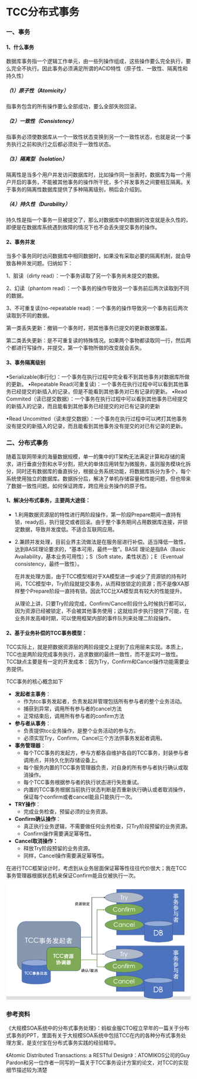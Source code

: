 # TCC分布式事务

### 一、事务

#### 1、什么事务

数据库事务指一个逻辑工作单元，由一些列操作组成，这些操作要么完全执行，要么完全不执行。因此事务必须满足所谓的ACID特性（原子性、一致性、隔离性和持久性）

##### （1）原子性（Atomicity）

指事务包含的所有操作要么全部成功，要么全部失败回滚。

##### （2）一致性（Consistency）

指事务必须使数据库从一个一致性状态变换到另一个一致性状态，也就是说一个事务执行之前和执行之后都必须处于一致性状态。

##### （3）隔离型（Isolation）

隔离性是当多个用户并发访问数据库时，比如操作同一张表时，数据库为每一个用户开启的事务，不能被其他事务的操作所干扰，多个并发事务之间要相互隔离。关于事务的隔离性数据库提供了多种隔离级别，稍后会介绍到。

##### （4）持久性（Durability）

持久性是指一个事务一旦被提交了，那么对数据库中的数据的改变就是永久性的，即便是在数据库系统遇到故障的情况下也不会丢失提交事务的操作。

#### 2、事务并发

当多个事务同时访问数据库中相同数据时，如果没有采取必要的隔离机制，就会导致各种并发问题。归纳如下：

1、脏读（dirty read）：一个事务读取了另一个事务尚未提交的数据。

2、幻读（phantom read）：一个事务的操作导致另一个事务前后两次读取到不同的数据。 

3、不可重复读(no-repeatable read)：一个事务的操作导致另一个事务前后两次读取到不同的数据。

第一类丢失更新：撤销一个事务时，把其他事务已提交的更新数据覆盖。

第二类丢失更新：是不可重复读的特殊情况。如果两个事物都读取同一行，然后两个都进行写操作，并提交，第一个事物所做的改变就会丢失。

#### 3、事务隔离级别

•Serializable(串行化)：一个事务在执行过程中完全看不到其他事务对数据库所做的更新。 
•Repeatable Read(可重复读)：一个事务在执行过程中可以看到其他事务已经提交的新插入的记录，但是不能看到其他事务对已有记录的更新。 
•Read Commited（读已提交数据）：一个事务在执行过程中可以看到其他事务已经提交的新插入的记录，而且能看到其他事务已经提交的对已有记录的更新 

•Read Uncomitted（读未提交数据）：一个事务在执行过程中可以拷打其他事务没有提交的新插入的记录，而且能看到其他事务没有提交的对已有记录的更新。



### 二、分布式事务

随着互联网带来的海量数据规模，单一的集中的IT架构无法满足计算和存储的需求，进行垂直分割和水平分割，把大的单体应用转型为微服务，虽则服务模块化拆分，同时还有数据库的垂直拆分，根据业务系统功能，将数据库拆分为多个，每个系统使用独立的数据库。数据拆分后，解决了单机存储容量和性能问题，但也带来了数据一致性问题。如何保证跨库，跨应用业务操作的原子性。

#### 1、解决分布式事务，主要两大途径：

- 1.利用数据资源层的特性进行两阶段操作，第一阶段Prepare期间一直持有锁，ready后，执行提交或者回滚。由于整个事务期间占用数据库连接，并锁定数据，导致并发度低。不适合互联网应用。

- 2.兼顾并发处理，目前业界主流做法是在服务层进行补偿。适当降低一致性，达到BASE理论要求的，“基本可用，最终一致”。BASE 理论是指BA（Basic Availability，基本业务可用性）；S（Soft state，柔性状态）；E（Eventual consistency，最终一致性）。



  在并发处理方面，由于TCC模型相对于XA模型进一步减少了资源锁的持有时间，TCC模型中，Try阶段就提交事务，从而释放锁定的资源；而不是像XA那样整个Prepare阶段一直持有锁。因此TCC比XA模型具有较大的性能提升。

  从理论上讲，只要Try阶段完成，Confirm/Cancel阶段什么时候执行都可以，因为资源已经被锁定，不会被其他事务使用；这就给异步执行提供了可能，在业务并发高峰时期，可以使用框架内部的事件队列来处理二阶段操作。


#### 2、基于业务补偿的TCC事务模型：

TCC实际上，就是把数据资源层的两阶段提交上提到了应用层来实现。本质上，TCC也是两阶段完成事务执行，追求数据的最终一致性，而不是实时一致性。TCC缺点主要是有一定的开发成本：因为Try，Confirm和Cancel操作功能需要业务提供。

TCC事务的核心概念如下

- **发起者主事务**：
  - 作为tcc事务发起者，负责发起并管理包括所有参与者的整个业务活动。
  - 捕获到异常，调用所有参与者的cancel方法
  - 正常结束后，调用所有参与者的confirm方法
- **参与者从事务**：
  - 负责提供tcc业务操作，是整个业务活动的参与方。
  - 必须实现Try，Confirm，Cancel三个方法供事务发起者调用。
- **事务管理器**：
  - 每个TCC事务的发起方，参与方都各自维护各自的TCC事务，封装参与者调用点，并持久化到存储设备上。
  - 每个服务内置的TCC事务管理器负责，对自身的所有参与者执行确认或取消操作。
  - 每个TCC事务根据参与者的执行状态进行失败重试。
  - 内置的TCC事务根据当前执行状态判断是否重新执行确认或者取消操作，保证每个confirm或者cancel能且只能执行一次。
- **TRY操作**：
  - 完成业务检查，预留必须的业务资源。
- **Confirm确认操作**：
  - 真正执行业务逻辑，不需要做任何业务检查，只Try阶段预留的业务资源。
  - Confirm操作需要满足幂等性。
- **Cancel取消操作：**
  - 释放Try阶段预留的业务资源。
  - 同样，Cancel操作需要满足幂等性。

在进行TCC框架设计时，考虑到从业务层面保证幂等性往往代价很大；我在TCC事务管理器根据状态机来保证Confirm能且仅被执行一次。

![](./tcc.png)



























### 参考资料

《大规模SOA系统中的分布式事务处理》：蚂蚁金服CTO程立早年的一篇关于分布式事务的PPT，里面有关于大规模SOA系统中包括TCC在内的各种分布式事务处理方案，是支付宝在分布式事务实践的经验精华。

《Atomic Distributed Transactions: a RESTful Design》：ATOMIKOS公司的Guy Pardon和另一位作者一同写的一篇关于TCC事务设计方案的论文，对TCC的实现细节描述较为清楚